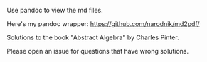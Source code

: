 Use pandoc to view the md files.

Here's my pandoc wrapper: https://github.com/narodnik/md2pdf/

Solutions to the book "Abstract Algebra" by Charles Pinter.

Please open an issue for questions that have wrong solutions.
